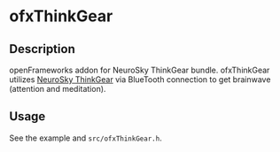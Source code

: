 ofxThinkGear
===================================

Description
-----------

openFrameworks addon for NeuroSky ThinkGear bundle.
ofxThinkGear utilizes [NeuroSky ThinkGear](http://www.neurosky.com/Business/ThinkGearChipsets.aspx) via BlueTooth connection to get brainwave (attention and meditation).


Usage
-----

See the example and `src/ofxThinkGear.h`.

